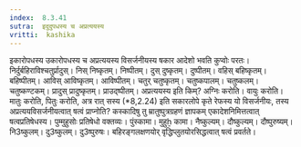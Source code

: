 ```yaml
---
index:  8.3.41
sutra:  इदुदुपधस्य च अप्रत्ययस्य
vritti:  kashika 
---
```


इकारोपधस्य उकारोपधस्य च अप्रत्ययस्य विसर्जनीयस्य षकार आदेशो भवति कुप्वोः परतः। निर्दुर्बहिराविश्चतुर्प्रादुस्। निस् निष्कृतम्। निष्पीतम्। दुस् दुष्कृतम्। दुष्पीतम्। वहिस् बहिष्कृतम्। बहिष्पीतम्। आविस् आविष्कृतम्। आविष्पीतम्। चतुर् चतुष्कृतम्। चतुष्कपालम्। चतुष्कलम्। चतुष्कण्टकम्। प्रादुस् प्रादुष्कृतम्। प्राउद्ष्पीतम्। अप्रत्ययस्य इति किम्? अग्निः करोति। वायुः करोति। मातुः करोति, पितुः करोति, अत्र रात् सस्य (*8,2.24) इति सकारलोपे कृते रेफस्य यो विसर्जनीयः, तस्य अप्रत्ययविसर्जनीयत्वात् षत्वं प्राप्नोति? कस्कादिषु तु म्रातुष्पुत्रग्रहणं ज्ञापकम् एकादेशनिमित्तत्वात् षत्वप्रतिषेधस्य। पुम्मुहुसोः प्रतिषेधो वक्तव्यः। पुंस्कामा। मुहुẖ कामा। नैष्कुल्यम्। दौष्कुल्यम्। दौष्पुरुष्यम्। नि3ष्कुलम्। दु3ष्कुलम्। दु3ष्पुरुषः। बहिरङ्गलक्षणयोर् वृद्धिप्लुतयोरसिद्धत्वात् षत्वं प्रवर्तते।

